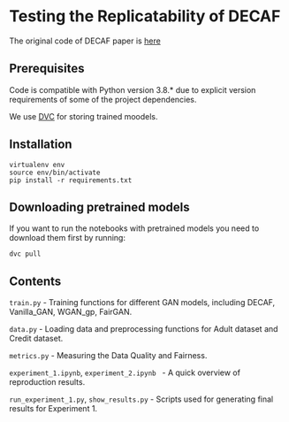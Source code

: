 # Testing the Replicatability of DECAF
The original code of DECAF paper is [here]( https://github.com/vanderschaarlab/DECAF)

## Prerequisites

Code is compatible with Python version 3.8.* due to explicit version requirements of some of the project dependencies.

We use [DVC](https://dvc.org/) for storing trained moodels.

## Installation

```
virtualenv env
source env/bin/activate
pip install -r requirements.txt
```

## Downloading pretrained models

If you want to run the notebooks with pretrained models you need to download them first by running:

```
dvc pull
```

## Contents

`train.py` - Training functions for different GAN models, including DECAF, Vanilla_GAN, WGAN_gp, FairGAN.

`data.py` - Loading data and preprocessing functions for Adult dataset and Credit dataset.

`metrics.py` - Measuring the Data Quality and Fairness.

`experiment_1.ipynb`, `experiment_2.ipynb ` - A quick overview of reproduction results.

`run_experiment_1.py`, `show_results.py` - Scripts used for generating final results for Experiment 1.